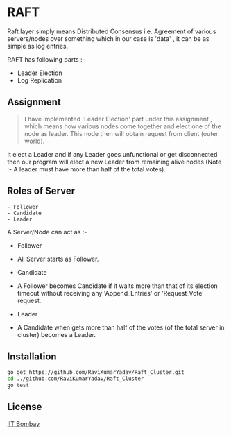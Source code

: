 RAFT
=========

Raft layer simply means Distributed Consensus i.e. Agreement of various servers/nodes over something which in our case is 'data' , it can be as simple as log entries.

RAFT has following parts :-
  - Leader Election
  - Log Replication

Assignment
----------

> I have implemented 'Leader Election' part under this assignment , which means how various nodes come together and elect one of the node as leader. This node then will obtain request from client (outer world).


It elect a Leader and if any Leader goes unfunctional or get disconnected then our program will elect a new Leader from remaining alive nodes (Note :- A leader must have more than half of the total votes).


Roles of Server
---------------

```
- Follower
- Candidate
- Leader
```


A Server/Node can act as :-
- Follower
 * All Server starts as Follower. 
- Candidate
 * A Follower becomes Candidate if it waits more than that of its election timeout without receiving any 'Append_Entries' or 'Request_Vote' request.
- Leader
 * A Candidate when gets more than half of the votes (of the total server in cluster) becomes a Leader.


Installation
--------------

```sh
go get https://github.com/RaviKumarYadav/Raft_Cluster.git
cd ../github.com/RaviKumarYadav/Raft_Cluster
go test
```

License
----

[IIT Bombay]

[IIT Bombay]:http://www.cse.iitb.ac.in/

    
